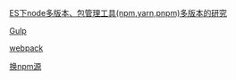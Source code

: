 [ES下node多版本、包管理工具(npm,yarn,pnpm)多版本的研究](ES%E5%B7%A5%E5%85%B7%E9%93%BE+be0bdad2-32c5-4336-b3cb-2f6dc1d3c468/ES%E4%B8%8Bnode%E5%A4%9A%E7%89%88%E6%9C%AC%E3%80%81%E5%8C%85%E7%AE%A1%E7%90%86%E5%B7%A5%E5%85%B7+npm,yarn,pnpm+%E5%A4%9A%E7%89%88%E6%9C%AC%E7%9A%84%E7%A0%94%E7%A9%B6+da748954-2df2-4ea5-8a34-4fa61f189d3c.md)

[Gulp](ES%E5%B7%A5%E5%85%B7%E9%93%BE+be0bdad2-32c5-4336-b3cb-2f6dc1d3c468/Gulp+329b5ea9-f2f4-4ff6-b83f-9822b30294eb.md)

[webpack](ES%E5%B7%A5%E5%85%B7%E9%93%BE+be0bdad2-32c5-4336-b3cb-2f6dc1d3c468/webpack+1e013acb-a8d3-4210-a489-5d84e3f4f7ac.md)

[换npm源](ES%E5%B7%A5%E5%85%B7%E9%93%BE+be0bdad2-32c5-4336-b3cb-2f6dc1d3c468/%E6%8D%A2npm%E6%BA%90+8b7051f2-ffda-41b1-b8ab-704c3211edcc.md)

